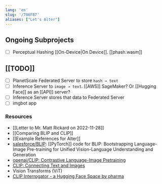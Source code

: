 ```yaml
---
lang: 'en'
slug: '/786F87'
aliases: ["Let's Alter"]
---
```


## Ongoing Subprojects

- [ ] Perceptual Hashing [[On-Device|On Device]]. [[phash.wasm]]

## [[TODO]]

- [ ] PlanetScale Federated Server to store `hash → text`
- [ ] Inference Server to `image → text`. [[AWS]] SageMaker? Or [[Hugging Face]] as an [[API]] server?
- [ ] Inference Server stores that data to Federated Server
- [ ] imgbot app

### Resources

- [[Letter to Mr. Matt Rickard on 2022-11-28]]
- [[Comparing BLIP and CLIP]]
- [[Example References for Alter]]
- [salesforce/BLIP](https://github.com/salesforce/BLIP): [[PyTorch]] code for BLIP: Bootstrapping Language-Image Pre-training for Unified Vision-Language Understanding and Generation
- [openai/CLIP: Contrastive Language-Image Pretraining](https://github.com/openai/CLIP)
- [CLIP: Connecting Text and Images](https://openai.com/blog/clip/)
- Vision Transforms (ViT)
- [CLIP Interrogator - a Hugging Face Space by pharma](https://huggingface.co/spaces/pharma/CLIP-Interrogator)
